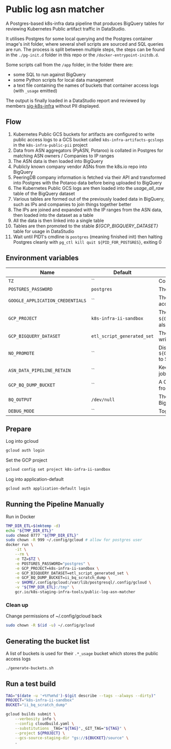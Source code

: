 # Public log asn matcher

A Postgres-based k8s-infra data pipeline that produces BigQuery tables for reviewing Kubernetes Public artifact traffic in DataStudio.

It utilises Postgres for some local querying and the Postgres container image's init folder, where several shell scripts are sourced and SQL queries are run.
The process is split between multiple steps, the steps can be found in the `./pg-init.d` folder in this repo or the `/docker-entrypoint-initdb.d`.

Some scripts call from the `/app` folder, in the folder there are:

- some SQL to run against BigQuery
- some Python scripts for local data management
- a text file containing the names of buckets that container access logs (with `_usage` emitted)

The output is finally loaded in a DataStudio report and reviewed by members [sig-k8s-infra](https://github.com/kubernetes/community/blob/master/sig-k8s-infra/README.md) without PII displayed.

## Flow

1. Kubernetes Public GCS buckets for artifacts are configured to write public access logs to a GCS bucket called `k8s-infra-artifacts-gcslogs` in the `k8s-infra-public-pii` project
2. Data from ASN aggregators (PyASN, Potaroo) is collated in Postgres for matching ASN owners / Companies to IP ranges
3. The ASN data is then loaded into BigQuery
4. Publicly known company vendor ASNs from the k8s.io repo into BigQuery
5. PeeringDB company information is fetched via their API and transformed into Postgres with the Potaroo data before being uploaded to BigQuery
6. The Kubernetes Public GCS logs are then loaded into the _usage_all_raw_ table of the BigQuery dataset
7. Various tables are formed out of the previously loaded data in BigQuery, such as IPs and companies to join things together better
8. The IPs are joined and expanded with the IP ranges from the ASN data, then loaded into the dataset as a table
9. All the data is then linked into a single table
10. Tables are then promoted to the stable _${GCP_BIGQUERY_DATASET}_ table for usage in DataStudio
11. Wait until PID1's cmdline is `postgres` (meaning finished init) then halting Postgres cleanly with `pg_ctl kill quit ${PID_FOR_POSTGRES}`, exiting 0

## Environment variables

| Name                             | Default                    | Description                                                                           |
| -------------------------------- | -------------------------- | ------------------------------------------------------------------------------------- |
| `TZ`                             | ``                         | Container time zone                                                                   |
| `POSTGRES_PASSWORD`              | `postgres`                 | The password to set for Postgres                                                      |
| `GOOGLE_APPLICATION_CREDENTIALS` | ``                         | The path to the GCP service account json key                                          |
| `GCP_PROJECT`                    | `k8s-infra-ii-sandbox`     | The project to target which hosts `${GCP_BIGQUERY_DATASET}` and also will be billed   |
| `GCP_BIGQUERY_DATASET`           | `etl_script_generated_set` | The dataset and basename to write to (appends date)                                   |
| `NO_PROMOTE`                     | ``                         | Disable the promotion of `${GCP_BIGQUERY_DATASET}_${DATE}` to ${GCP_BIGQUERY_DATASET} |
| `ASN_DATA_PIPELINE_RETAIN`       | ``                         | Keeps Postgres running after the job has completed                                    |
| `GCP_BQ_DUMP_BUCKET`             | ``                         | A GCP bucket to dump content from BigQuery                                            |
| `BQ_OUTPUT`                      | `/dev/null`                | The file to output the logs for BigQuery to                                           |
| `DEBUG_MODE`                     | ``                         | Toggles bash's debug mode                                                             |

## Prepare

Log into gcloud

```bash
gcloud auth login
```

Set the GCP project

```bash
gcloud config set project k8s-infra-ii-sandbox
```

Log into application-default

```bash
gcloud auth application-default login
```

## Running the Pipeline Manually

Run in Docker

```bash
TMP_DIR_ETL=$(mktemp -d)
echo "${TMP_DIR_ETL}"
sudo chmod 0777 "${TMP_DIR_ETL}"
sudo chown -R 999 ~/.config/gcloud # allow for postgres user
docker run \
    -it \
    --rm \
    -e TZ=$TZ \
    -e POSTGRES_PASSWORD="postgres" \
    -e GCP_PROJECT=k8s-infra-ii-sandbox \
    -e GCP_BIGQUERY_DATASET=etl_script_generated_set \
    -e GCP_BQ_DUMP_BUCKET=ii_bq_scratch_dump \
    -v $HOME/.config/gcloud:/var/lib/postgresql/.config/gcloud \
    -v "${TMP_DIR_ETL}:/tmp" \
    gcr.io/k8s-staging-infra-tools/public-log-asn-matcher
```

### Clean up

Change permissions of ~/.config/gcloud back

```bash
sudo chown -R $(id -u) ~/.config/gcloud
```

## Generating the bucket list

A list of buckets is used for their `.*_usage` bucket which stores the public access logs

```bash
./generate-buckets.sh
```

## Run a test build

```bash
TAG="$(date -u '+%Y%m%d')-$(git describe --tags --always --dirty)"
PROJECT="k8s-infra-ii-sandbox"
BUCKET="ii_bq_scratch_dump"

gcloud builds submit \
    --verbosity info \
    --config cloudbuild.yaml \
    --substitutions _TAG="${TAG}",_GIT_TAG="${TAG}" \
    --project ${PROJECT} \
    --gcs-source-staging-dir "gs://${BUCKET}/source" \
    .
```
